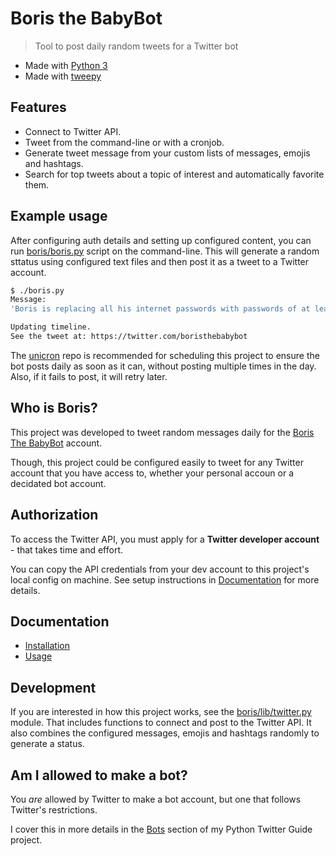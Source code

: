 # Boris the BabyBot
> Tool to post daily random tweets for a Twitter bot

- Made with [Python 3](https://python.org/) 
- Made with [tweepy](https://www.tweepy.org/)


## Features

- Connect to Twitter API.
- Tweet from the command-line or with a cronjob.
- Generate tweet message from your custom lists of messages, emojis and hashtags.
- Search for top tweets about a topic of interest and automatically favorite them.


## Example usage

After configuring auth details and setting up configured content, you can run [boris/boris.py](/boris/boris.py) script on the command-line. This will generate a random sttatus using configured text files and then post it as a tweet to a Twitter account.

```bash
$ ./boris.py
Message:
'Boris is replacing all his internet passwords with passwords of at least 20 characters. #GDPR'

Updating timeline.
See the tweet at: https://twitter.com/boristhebabybot
```

The [unicron](https://github.com/MichaelCurrin/unicron/) repo is recommended for scheduling this project to ensure the bot posts daily as soon as it can, without posting multiple times in the day. Also, if it fails to post, it will retry later.


## Who is Boris?

This project was developed to tweet random messages daily for the [Boris The BabyBot](https://twitter.com/boristhebabybot) account.

Though, this project could be configured easily to tweet for any Twitter account that you have access to, whether your personal accoun or a decidated bot account.


## Authorization

To access the Twitter API, you must apply for a **Twitter developer account** - that takes time and effort. 

You can copy the API credentials from your dev account to this project's local config on machine. See setup instructions in [Documentation](#documentation) for more details.


## Documentation

- [Installation](/docs/installation.md)
- [Usage](/docs/usage.md)


## Development

If you are interested in how this project works, see the [boris/lib/twitter.py](https://github.com/MichaelCurrin/boris-the-babybot/blob/master/boris/lib/twitter.py) module. That includes functions to connect and post to the Twitter API. It also combines the configured messages, emojis and hashtags randomly to generate a status.


## Am I allowed to make a bot?

You _are_ allowed by Twitter to make a bot account, but one that follows Twitter's restrictions.

I cover this in more details in the [Bots](https://michaelcurrin.github.io/python-twitter-guide/#/policies?id=bots) section of my Python Twitter Guide project.
